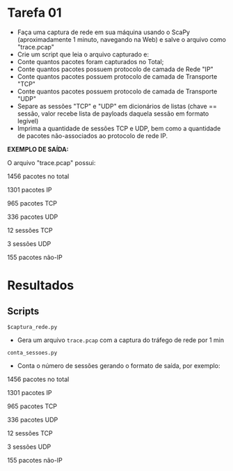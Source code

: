 # Tarefa 01

- Faça uma captura de rede em sua máquina usando o ScaPy (aproximadamente 1 minuto, navegando na Web) e salve o arquivo como "trace.pcap"
- Crie um script que leia o arquivo capturado e:
- Conte quantos pacotes foram capturados no Total;
- Conte quantos pacotes possuem protocolo de camada de Rede "IP"
- Conte quantos pacotes possuem protocolo de camada de Transporte "TCP"
- Conte quantos pacotes possuem protocolo de camada de Transporte "UDP"
- Separe as sessões "TCP" e "UDP" em dicionários de listas (chave == sessão, valor recebe lista de payloads daquela sessão em formato legível)
- Imprima a quantidade de sessões TCP e UDP, bem como a quantidade de pacotes não-associados ao protocolo de rede IP.

__EXEMPLO DE SAÍDA:__

O arquivo "trace.pcap" possui:

1456 pacotes no total

1301 pacotes IP

965 pacotes TCP

336 pacotes UDP

12 sessões TCP

3 sessões UDP

155 pacotes não-IP

# Resultados

## Scripts

`$captura_rede.py`
- Gera um arquivo `trace.pcap` com a captura do tráfego de rede por 1 min

`conta_sessoes.py`
- Conta o número de sessões gerando o formato de saída, por exemplo:


1456 pacotes no total

1301 pacotes IP

965 pacotes TCP

336 pacotes UDP

12 sessões TCP

3 sessões UDP

155 pacotes não-IP
